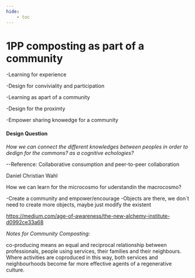 ```yaml
---
hide:
    - toc
---
```


# 1PP composting as part of a community
-Learning for experience

-Design for conviviality and participation

-Learning as apart of a community

-Design for the proximty

-Empower sharing knowedge for a community

#### Design Question
*How we can connect the different knowledges between peoples in order to dedign for the commons?  as a cognitive echologies?*

--Reference:
Collaborative consumption and peer-to-peer collaboration

Daniel Christian Wahl

How we can learn for the microcosmo for uderstandin the macrocosmo?

-Create a community and empower/encourage
-Objects are there, we don´t need to create more objects, maybe just modify the existent

https://medium.com/age-of-awareness/the-new-alchemy-institute-d0992ce33a68


*Notes for Community Composting:*

co-producing means an equal and reciprocal relationship between professionals, people using services, their families and their neighbours. Where activities are coproduced in this way, both services and neighbourhoods become far more effective agents of a regenerative culture.
